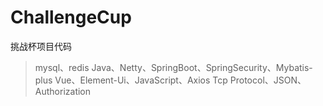 # ChallengeCup
挑战杯项目代码
> mysql、redis 
> 		Java、Netty、SpringBoot、SpringSecurity、Mybatis-plus 
> 		Vue、Element-Ui、JavaScript、Axios 
> 		Tcp Protocol、JSON、Authorization 
